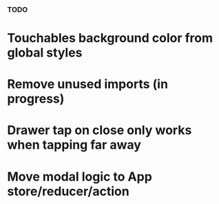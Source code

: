 ### TODO ###

# Touchables background color from global styles
# Remove unused imports (in progress)
# Drawer tap on close only works when tapping far away
# Move modal logic to App store/reducer/action
